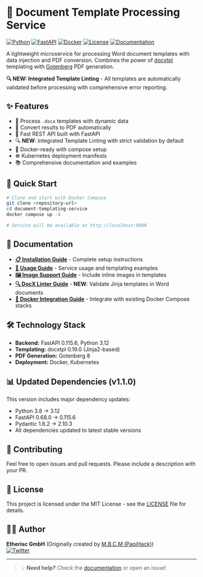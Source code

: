 # 🚀 Document Template Processing Service

[![Python](https://img.shields.io/badge/Python-3.12-3776AB?style=for-the-badge&logo=python&logoColor=white)](https://python.org)
[![FastAPI](https://img.shields.io/badge/FastAPI-1.1.0-009688?style=for-the-badge&logo=fastapi&logoColor=white)](https://fastapi.tiangolo.com)
[![Docker](https://img.shields.io/badge/Docker-Ready-2496ED?style=for-the-badge&logo=docker&logoColor=white)](https://hub.docker.com)
[![License](https://img.shields.io/badge/License-MIT-blue?style=for-the-badge)](./LICENSE)
[![Documentation](https://img.shields.io/badge/Documentation-Available-green?style=for-the-badge)](./docs/)

A lightweight microservice for processing Word document templates with data injection and PDF conversion. Combines the power of [docxtpl](https://docxtpl.readthedocs.io/) templating with [Gotenberg](https://gotenberg.dev) PDF generation.

**🔍 NEW: Integrated Template Linting** - All templates are automatically validated before processing with comprehensive error reporting.

## ✨ Features

- 📄 Process `.docx` templates with dynamic data
- 🔄 Convert results to PDF automatically  
- 🚀 Fast REST API built with FastAPI
- 🔍 **NEW**: Integrated Template Linting with strict validation by default
- 🐳 Docker-ready with compose setup
- ☸️ Kubernetes deployment manifests
- 📚 Comprehensive documentation and examples

## 🚀 Quick Start

```bash
# Clone and start with Docker Compose
git clone <repository-url>
cd document-templating-service
docker compose up -d

# Service will be available at http://localhost:8000
```

## 📖 Documentation

- **[📋 Installation Guide](docs/installation.html)** - Complete setup instructions  
- **[🔧 Usage Guide](docs/usage.html)** - Service usage and templating examples
- **[🖼️ Image Support Guide](docs/image-support.html)** - Include inline images in templates
- **[🔍 DocX Linter Guide](docs/docx-linter.html)** - **NEW**: Validate Jinja templates in Word documents
- **[🐳 Docker Integration Guide](docs/integration.html)** - Integrate with existing Docker Compose stacks

## 🛠️ Technology Stack

- **Backend:** FastAPI 0.115.6, Python 3.12
- **Templating:** docxtpl 0.19.0 (Jinja2-based)
- **PDF Generation:** Gotenberg 8
- **Deployment:** Docker, Kubernetes

## 📊 Updated Dependencies (v1.1.0)

This version includes major dependency updates:
- Python 3.8 → 3.12
- FastAPI 0.68.0 → 0.115.6  
- Pydantic 1.8.2 → 2.10.3
- All dependencies updated to latest stable versions

## 🤝 Contributing

Feel free to open issues and pull requests. Please include a description with your PR.

## 📜 License

This project is licensed under the MIT License - see the [LICENSE](LICENSE) file for details.

## 👨‍💻 Author

**Etherisc GmbH** (Originally created by [M.B.C.M (PapiHack)](https://github.com/PapiHack))  
[![Twitter](https://img.shields.io/twitter/follow/the_it_dev?style=social)](https://twitter.com/the_it_dev)

---

> 💡 **Need help?** Check the [documentation](docs/) or open an issue!
